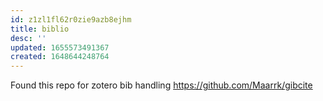 ```yaml
---
id: z1zl1fl62r0zie9azb8ejhm
title: biblio
desc: ''
updated: 1655573491367
created: 1648644248764
---
```



Found this repo for zotero bib handling 
https://github.com/Maarrk/gibcite


